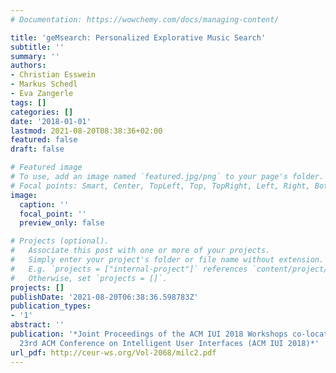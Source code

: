 ```yaml
---
# Documentation: https://wowchemy.com/docs/managing-content/

title: 'geMsearch: Personalized Explorative Music Search'
subtitle: ''
summary: ''
authors:
- Christian Esswein
- Markus Schedl
- Eva Zangerle
tags: []
categories: []
date: '2018-01-01'
lastmod: 2021-08-20T08:38:36+02:00
featured: false
draft: false

# Featured image
# To use, add an image named `featured.jpg/png` to your page's folder.
# Focal points: Smart, Center, TopLeft, Top, TopRight, Left, Right, BottomLeft, Bottom, BottomRight.
image:
  caption: ''
  focal_point: ''
  preview_only: false

# Projects (optional).
#   Associate this post with one or more of your projects.
#   Simply enter your project's folder or file name without extension.
#   E.g. `projects = ["internal-project"]` references `content/project/deep-learning/index.md`.
#   Otherwise, set `projects = []`.
projects: []
publishDate: '2021-08-20T06:38:36.598783Z'
publication_types:
- '1'
abstract: ''
publication: '*Joint Proceedings of the ACM IUI 2018 Workshops co-located with the
  23rd ACM Conference on Intelligent User Interfaces (ACM IUI 2018)*'
url_pdf: http://ceur-ws.org/Vol-2068/milc2.pdf
---
```

